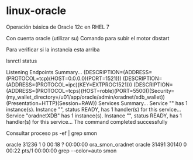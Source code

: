 # linux-oracle
Operación básica de Oracle 12c en RHEL 7

Con cuenta oracle (utilizar su)
Comando para subir el motor
dbstart <sid> 

Para verificar si la instancia esta arriba

lsnrctl status

Listening Endpoints Summary...
  (DESCRIPTION=(ADDRESS=(PROTOCOL=tcp)(HOST=0.0.0.0)(PORT=1521)))
  (DESCRIPTION=(ADDRESS=(PROTOCOL=ipc)(KEY=EXTPROC1521)))
  (DESCRIPTION=(ADDRESS=(PROTOCOL=tcps)(HOST=roble)(PORT=5500))(Security=(my_wallet_directory=/u01/app/oracle/admin/oradnet/xdb_wallet))(Presentation=HTTP)(Session=RAW))
Services Summary...
Service "<sid>" has 1 instance(s).
  Instance "<sid>", status READY, has 1 handler(s) for this service...
Service "oradnetXDB" has 1 instance(s).
  Instance "<sid>", status READY, has 1 handler(s) for this service...
The command completed successfully

Consultar proceso
ps -ef | grep smon

oracle   31236     1  0 00:18 ?        00:00:00 ora_smon_oradnet
oracle   31491 30140  0 00:22 pts/1    00:00:00 grep --color=auto smon







